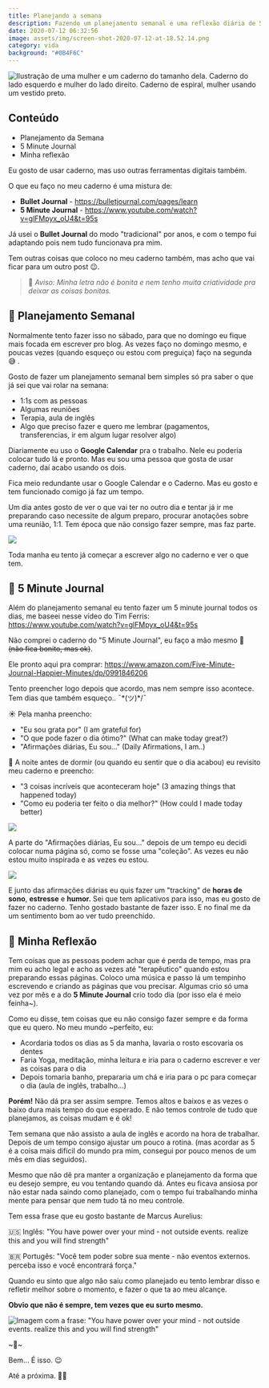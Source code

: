 ```yaml
---
title: Planejando a semana
description: Fazendo um planejamento semanal e uma reflexão diária de 5 minutos
date: 2020-07-12 06:32:56
image: assets/img/screen-shot-2020-07-12-at-18.52.14.png
category: vida
background: "#0B4F6C"
---
```

![Ilustração de uma mulher e um caderno do tamanho dela. Caderno do lado esquerdo e mulher do lado direito. Caderno de espiral, mulher usando um vestido preto.](assets/img/screen-shot-2020-07-12-at-18.52.14.png "Ilustração de uma mulher e um caderno do tamanho dela. Caderno do lado esquerdo e mulher do lado direito. Caderno de espiral, mulher usando um vestido preto.")

## Conteúdo

* Planejamento da Semana
* 5 Minute Journal
* Minha reflexão

Eu gosto de usar caderno, mas uso outras ferramentas digitais também.

O que eu faço no meu caderno é uma mistura de:

* **Bullet Journal** - [](https://bulletjournal.com/pages/learn)<https://bulletjournal.com/pages/learn>
* **5 Minute Journal** - [](https://www.youtube.com/watch?v=glFMpyx_oU4&t=95s)<https://www.youtube.com/watch?v=glFMpyx_oU4&t=95s>

Já usei o **Bullet Journal** do modo "tradicional" por anos, e com o tempo fui adaptando pois nem tudo funcionava pra mim.

Tem outras coisas que coloco no meu caderno também, mas acho que vai ficar para um outro post 😉.

> 🚨 *Aviso: Minha letra não é bonita e nem tenho muita criatividade pra deixar as coisas bonitas.*

## 📆 Planejamento Semanal

Normalmente tento fazer isso no sábado, para que no domingo eu fique mais focada em escrever pro blog. As vezes faço no domingo mesmo, e poucas vezes (quando esqueço ou estou com preguiça) faço na segunda 😅 .

Gosto de fazer um planejamento semanal bem simples só pra saber o que já sei que vai rolar na semana:

* 1:1s com as pessoas
* Algumas reuniões
* Terapia, aula de inglês
* Algo que preciso fazer e quero me lembrar (pagamentos, transferencias, ir em algum lugar resolver algo)

Diariamente eu uso o **Google Calendar** pra o trabalho. Nele eu poderia colocar tudo lá e pronto. Mas eu sou uma pessoa que gosta de usar caderno, daí acabo usando os dois.

Fica meio redundante usar o Google Calendar e o Caderno. Mas eu gosto e tem funcionado comigo já faz um tempo.

Um dia antes gosto de ver o que vai ter no outro dia e tentar já ir me preparando caso necessite de algum preparo, procurar anotações sobre uma reunião, 1:1. Tem época que não consigo fazer sempre, mas faz parte.

![](assets/img/img_20200712_170534-01.jpg)

Toda manha eu tento já começar a escrever algo no caderno e ver o que tem.

## 📓 5 Minute Journal

Além do planejamento semanal eu tento fazer um 5 minute journal todos os dias, me baseei nesse vídeo do Tim Ferris: [](https://www.youtube.com/watch?v=glFMpyx_oU4&t=95s)<https://www.youtube.com/watch?v=glFMpyx_oU4&t=95s>

Não comprei o caderno do "5 Minute Journal", eu faço a mão mesmo 😬 ~~(não fica bonito, mas ok)~~.

Ele pronto aqui pra comprar: [](https://www.amazon.com/Five-Minute-Journal-Happier-Minutes/dp/0991846206)<https://www.amazon.com/Five-Minute-Journal-Happier-Minutes/dp/0991846206>

Tento preencher logo depois que acordo, mas nem sempre isso acontece. Tem dias que também esqueço.. ¯\*(ツ)*/¯

☀️ Pela manha preencho:

* "Eu sou grata por" (I am grateful for)
* "O que pode fazer o dia ótimo?" (What can make today great?)
* "Afirmações diárias, Eu sou..." (Daily Afirmations, I am..)

🌙 A noite antes de dormir (ou quando eu sentir que o dia acabou) eu revisito meu caderno e preencho:

* "3 coisas incríveis que aconteceram hoje" (3 amazing things that happened today)
* "Como eu poderia ter feito o dia melhor?" (How could I made today better)

![](assets/img/img_20200712_172758-01.png)

A parte do "Afirmações diárias, Eu sou..." depois de um tempo eu decidi colocar numa página só, como se fosse uma "coleção". As vezes eu não estou muito inspirada e as vezes eu estou.

![](assets/img/point-blur_jul122020_174051-1-.jpg)

E junto das afirmações diárias eu quis fazer um "tracking" de **horas de sono**, **estresse** e **humor.** Sei que tem aplicativos para isso, mas eu gosto de fazer no caderno. Tenho gostado bastante de fazer isso. E no final me da um sentimento bom ao ver tudo preenchido.

## 🤔 Minha Reflexão

Tem coisas que as pessoas podem achar que é perda de tempo, mas pra mim eu acho legal e acho as vezes até "terapêutico" quando estou preparando essas páginas. Coloco uma música e passo lá um tempinho escrevendo e criando as páginas que vou precisar. Algumas crio só uma vez por mês e a do **5 Minute Journal** crio todo dia (por isso ela é meio feinha~).

Como eu disse, tem coisas que eu não consigo fazer sempre e da forma que eu quero. No meu mundo ~perfeito, eu:

* Acordaria todos os dias as 5 da manha, lavaria o rosto escovaria os dentes
* Faria Yoga, meditação, minha leitura e iria para o caderno escrever e ver as coisas para o dia
* Depois tomaria banho, prepararia um chá e iria para o pc para começar o dia (aula de inglês, trabalho...)

**Porém!** Não dá pra ser assim sempre. Temos altos e baixos e as vezes o baixo dura mais tempo do que esperado. E não temos controle de tudo que planejamos, as coisas mudam e é ok!

Tem semana que não assisto a aula de inglês e acordo na hora de trabalhar. Depois de um tempo consigo ajustar um pouco a rotina. (mas acordar as 5 é a coisa mais difícil do mundo pra mim, consegui por pouco menos de um mês em dias seguidos).

Mesmo que não dê pra manter a organização e planejamento da forma que eu desejo sempre, eu vou tentando quando dá. Antes eu ficava ansiosa por não estar nada saindo como planejado, com o tempo fui trabalhando minha mente para pensar que nem tudo tá no meu controle.

Tem essa frase que eu gosto bastante de Marcus Aurelius:

🇺🇸  Inglês: "You have power over your mind - not outside events. realize this and you will find strength"

🇧🇷 Portugês: "Você tem poder sobre sua mente - não eventos externos. perceba isso e você encontrará força."

Quando eu sinto que algo não saiu como planejado eu tento lembrar disso e refletir melhor sobre o momento, e fazer o que ta ao meu alcançe. 

**Obvio que não é sempre, tem vezes que eu surto mesmo.**

![Imagem com a frase: "You have power over your mind - not outside events. realize this and you will find strength"](assets/img/m7avz45fd8921.png "Imagem com a frase: \"You have power over your mind - not outside events. realize this and you will find strength\"")

\~🌟\~

Bem... É isso. 😉

Até a próxima. 🤙🏽